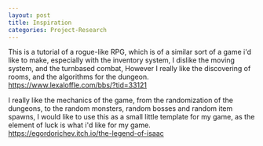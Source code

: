 ```yaml
---
layout: post
title: Inspiration
categories: Project-Research
---
```

This is a tutorial of a rogue-like RPG, which is of a similar sort of a game i'd like to make, especially with the inventory system, I dislike the moving system, and the turnbased combat, However I really like the discovering of rooms, and the algorithms for the dungeon.
https://www.lexaloffle.com/bbs/?tid=33121

I really like the mechanics of the game, from the randomization of the dungeons, to the random monsters, random bosses and random item spawns, I would like to use this as a small little template for my game, as the element of luck is what i'd like for my game.
https://egordorichev.itch.io/the-legend-of-isaac


